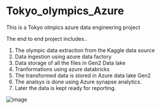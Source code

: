 # Tokyo_olympics_Azure
This is a Tokyo olmpics azure data engineering project

The end to end project includes..
1. The olympic data extraction from the Kaggle data source
2. Data ingestion using azure data factory
3. Data storage of all the files in Gen2 Data lake
4. Tranformations using azure databricks
5. The transformed data is stored in Azure data lake Gen2
6. The analsys is done using Azure synapse analytics.
7. Later the data is kept ready for reporting.

![image](https://github.com/user-attachments/assets/97c2cffe-c5bb-49dd-aa45-c4145a98f27e)
